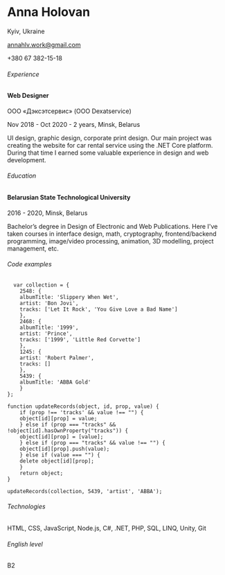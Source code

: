 # Anna Holovan
Kyiv, Ukraine

annahlv.work@gmail.com

+380 67 382-15-18

###### Experience
#### Web Designer
ООО «Дэксэтсервис» (OOO Dexatservice)

Nov 2018 - Oct 2020 - 2 years, Minsk, Belarus

UI design, graphic design, corporate print design. Our main project
was creating the website for car rental service using the .NET Core
platform. During that time I earned some valuable experience in
design and web development.

###### Education
#### Belarusian State Technological University
2016 - 2020, Minsk, Belarus

Bachelor’s degree in Design of Electronic and Web Publications.
Here I've taken courses in interface design, math, cryptography, frontend/backend programming, image/video processing, animation, 3D modelling, project management, etc.


###### Code examples
      var collection = {
        2548: {
        albumTitle: 'Slippery When Wet',
        artist: 'Bon Jovi',
        tracks: ['Let It Rock', 'You Give Love a Bad Name']
        },
        2468: {
        albumTitle: '1999',
        artist: 'Prince',
        tracks: ['1999', 'Little Red Corvette']
        },
        1245: {
        artist: 'Robert Palmer',
        tracks: []
        },
        5439: {
        albumTitle: 'ABBA Gold'
        }
    };
  
    function updateRecords(object, id, prop, value) {
        if (prop !== 'tracks' && value !== "") {
        object[id][prop] = value;
        } else if (prop === "tracks" && !object[id].hasOwnProperty("tracks")) {
        object[id][prop] = [value];
        } else if (prop === "tracks" && value !== "") {
        object[id][prop].push(value);
        } else if (value === "") {
        delete object[id][prop];
        }
        return object;
    }
  
    updateRecords(collection, 5439, 'artist', 'ABBA'); 

###### Technologies
HTML, CSS, JavaScript, Node.js, C#, .NET, PHP, SQL, LINQ, Unity, Git

###### English level
B2
